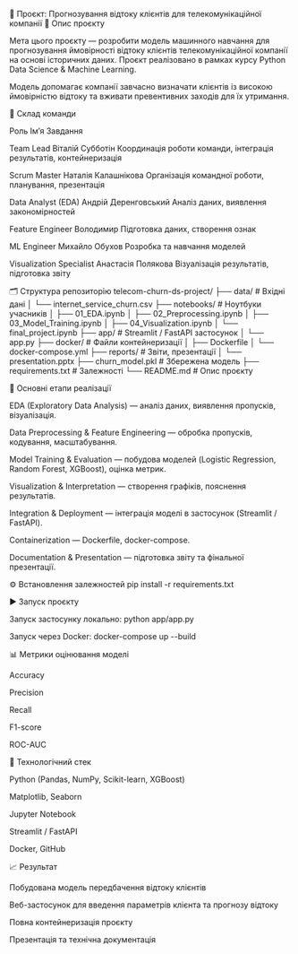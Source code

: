 🧠 Проєкт: Прогнозування відтоку клієнтів для телекомунікаційної компанії
📄 Опис проєкту

Мета цього проєкту — розробити модель машинного навчання для прогнозування ймовірності відтоку клієнтів телекомунікаційної компанії на основі історичних даних.
Проєкт реалізовано в рамках курсу Python Data Science & Machine Learning.

Модель допомагає компанії завчасно визначати клієнтів із високою ймовірністю відтоку та вживати превентивних заходів для їх утримання.

👥 Склад команди

Роль	Ім’я	Завдання

Team Lead	Віталій Субботін	Координація роботи команди, інтеграція результатів, контейнеризація

Scrum Master	Наталія Калашнікова	Організація командної роботи, планування, презентація

Data Analyst (EDA)	Андрій Деренговський	Аналіз даних, виявлення закономірностей

Feature Engineer	Володимир	Підготовка даних, створення ознак

ML Engineer	Михайло Обухов	Розробка та навчання моделей

Visualization Specialist	Анастасія Полякова	Візуалізація результатів, підготовка звіту


🗂️ Структура репозиторію
telecom-churn-ds-project/
├── data/                    # Вхідні дані
│   └── internet_service_churn.csv
├── notebooks/               # Ноутбуки учасників
│   ├── 01_EDA.ipynb
│   ├── 02_Preprocessing.ipynb
│   ├── 03_Model_Training.ipynb
│   ├── 04_Visualization.ipynb
│   └── final_project.ipynb
├── app/                     # Streamlit / FastAPI застосунок
│   └── app.py
├── docker/                  # Файли контейнеризації
│   ├── Dockerfile
│   └── docker-compose.yml
├── reports/                 # Звіти, презентації
│   └── presentation.pptx
├── churn_model.pkl          # Збережена модель
├── requirements.txt          # Залежності
└── README.md                 # Опис проєкту

🔬 Основні етапи реалізації

EDA (Exploratory Data Analysis) — аналіз даних, виявлення пропусків, візуалізація.

Data Preprocessing & Feature Engineering — обробка пропусків, кодування, масштабування.

Model Training & Evaluation — побудова моделей (Logistic Regression, Random Forest, XGBoost), оцінка метрик.

Visualization & Interpretation — створення графіків, пояснення результатів.

Integration & Deployment — інтеграція моделі в застосунок (Streamlit / FastAPI).

Containerization — Dockerfile, docker-compose.

Documentation & Presentation — підготовка звіту та фінальної презентації.

⚙️ Встановлення залежностей
pip install -r requirements.txt

▶️ Запуск проєкту

Запуск застосунку локально:
python app/app.py

Запуск через Docker:
docker-compose up --build

📊 Метрики оцінювання моделі

Accuracy

Precision

Recall

F1-score

ROC-AUC


🧩 Технологічний стек

Python (Pandas, NumPy, Scikit-learn, XGBoost)

Matplotlib, Seaborn

Jupyter Notebook

Streamlit / FastAPI

Docker, GitHub

📈 Результат

Побудована модель передбачення відтоку клієнтів

Веб-застосунок для введення параметрів клієнта та прогнозу відтоку

Повна контейнеризація проєкту

Презентація та технічна документація